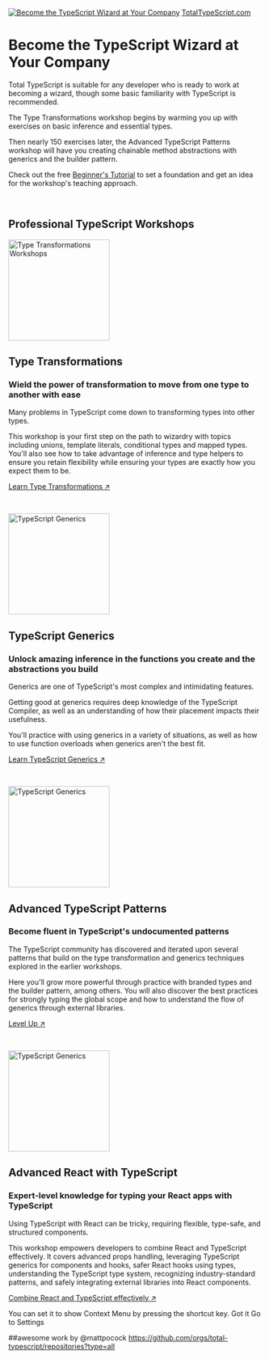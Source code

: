 [![Become the TypeScript Wizard at Your Company](https://res.cloudinary.com/total-typescript/image/upload/v1709296542/github-org-banner_2x_xyab90.jpg)](https://totaltypescript.com/newsletter)
[TotalTypeScript.com](https://totaltypescript.com)

# Become the TypeScript Wizard at Your Company

Total TypeScript is suitable for any developer who is ready to work at becoming a wizard, though some basic familiarity with TypeScript is recommended.

The Type Transformations workshop begins by warming you up with exercises on basic inference and essential types.

Then nearly 150 exercises later, the Advanced TypeScript Patterns workshop will have you creating chainable method abstractions with generics and the builder pattern.

Check out the free <a href="https://totaltypescript.com/tutorials/beginners-typescript">Beginner's Tutorial</a> to set a foundation and get an idea for the workshop's teaching approach.

<br/>

## Professional TypeScript Workshops

<a href="https://totaltypescript.com/workshops/type-transformations"><img src="https://res.cloudinary.com/total-typescript/image/upload/v1669368980/type-transformations-workshop/type-transformations-illustration_fxedc0.png" width="200" alt="Type Transformations Workshops"/></a>

## Type Transformations

### Wield the power of transformation to move from one type to another with ease

Many problems in TypeScript come down to transforming types into other types.

This workshop is your first step on the path to wizardry with topics including unions, template literals, conditional types and mapped types. You'll also see how to take advantage of inference and type helpers to ensure you retain flexibility while ensuring your types are exactly how you expect them to be.

<a href="https://totaltypescript.com/workshops/type-transformations">Learn Type Transformations ↗︎</a>

<br/>

<a href="https://totaltypescript.com/workshops/typescript-generics"><img src="https://res.cloudinary.com/total-typescript/image/upload/v1682599825/typescript-generics_zijmdd.png" width="200" alt="TypeScript Generics"/></a>

## TypeScript Generics

### Unlock amazing inference in the functions you create and the abstractions you build

Generics are one of TypeScript's most complex and intimidating features.

Getting good at generics requires deep knowledge of the TypeScript Compiler, as well as an understanding of how their placement impacts their usefulness.

You'll practice with using generics in a variety of situations, as well as how to use function overloads when generics aren't the best fit.

<a href="https://totaltypescript.com/workshops/typescript-generics">Learn TypeScript Generics ↗︎</a>

<br/>

<a href="https://totaltypescript.com/workshops/advanced-typescript-patterns"><img src="https://res.cloudinary.com/total-typescript/image/upload/v1682600137/advanced-typescript-patterns_tm9vzh.png" width="200" alt="TypeScript Generics"/></a>

## Advanced TypeScript Patterns

### Become fluent in TypeScript's undocumented patterns

The TypeScript community has discovered and iterated upon several patterns that build on the type transformation and generics techniques explored in the earlier workshops.

Here you'll grow more powerful through practice with branded types and the builder pattern, among others. You will also discover the best practices for strongly typing the global scope and how to understand the flow of generics through external libraries.

<a href="https://totaltypescript.com/workshops/advanced-typescript-patterns">Level Up ↗︎</a>

<br/>

<a href="https://totaltypescript.com/workshops/advanced-react-with-typescript"><img src="https://res.cloudinary.com/total-typescript/image/upload/v1709297029/module--advanced-react-with-typescript_mhnvwh.png" width="200" alt="TypeScript Generics"/></a>

## Advanced React with TypeScript

### Expert-level knowledge for typing your React apps with TypeScript

Using TypeScript with React can be tricky, requiring flexible, type-safe, and structured components.

This workshop empowers developers to combine React and TypeScript effectively. It covers advanced props handling, leveraging TypeScript generics for components and hooks, safer React hooks using types, understanding the TypeScript type system, recognizing industry-standard patterns, and safely integrating external libraries into React components.

<a href="https://totaltypescript.com/workshops/advanced-react-with-typescript">Combine React and TypeScript effectively ↗︎</a>

You can set it to show Context Menu by pressing the shortcut key.
Got it
Go to Settings


##awesome work by @mattpocock
https://github.com/orgs/total-typescript/repositories?type=all
